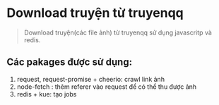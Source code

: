 # Download truyện từ truyenqq


> Download truyện(các file ảnh) từ truyenqq sử dụng javascritp và redis.

## Các pakages được sử dụng:
1. request, request-promise + cheerio: crawl link ảnh
2. node-fetch : thêm referer vào request để có thể thu được ảnh
3. redis + kue: tạo jobs
